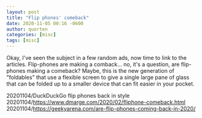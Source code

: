 ```yaml
---
layout: post
title: "Flip phones' comeback"
date: 2020-11-05 00:16 -0600
author: quorten
categories: [misc]
tags: [misc]
---
```


Okay, I've seen the subject in a few random ads, now time to link to
the articles.  Flip-phones are making a comback... no, it's a
question, are flip-phones making a comeback?  Maybe, this is the new
generation of "foldables" that use a flexible screen to give a single
large pane of glass that can be folded up to a smaller device that can
fit easier in your pocket.

20201104/DuckDuckGo flip phones back in style  
20201104/https://www.dmarge.com/2020/02/fliphone-comeback.html  
20201104/https://geekyarena.com/are-flip-phones-coming-back-in-2020/
